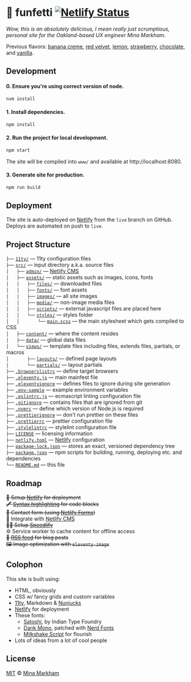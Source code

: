 # 🧁 funfetti [![Netlify Status](https://api.netlify.com/api/v1/badges/8af1abb7-f4a1-46de-b6c7-cda9727b7dd7/deploy-status)](https://app.netlify.com/sites/cupcake-liner/deploys)

_Wow, this is an absolutely delicious, I mean really just scrumptious, personal site for the Oakland-based UX engineer Mina Markham._

<p>
  Previous flavors:
  <a href="https://github.com/minamarkham/cupcake/tree/2014">banana creme</a>,
  <a href="https://github.com/minamarkham/cupcake/tree/2013" target="_blank">red velvet</a>,
  <a href="https://github.com/minamarkham/cupcake/tree/2012" target="_blank">lemon</a>,
  <a href="https://github.com/minamarkham/cupcake/tree/2011" target="_blank">strawberry</a>,
  <a href="https://github.com/minamarkham/cupcake/tree/2008" target="_blank">chocolate</a>,
  and <a href="https://github.com/minamarkham/cupcake/tree/2006" target="_blank">vanilla</a>.
</p>

## Development

#### 0. **Ensure** you're using correct version of node.

```bash
nvm install
```

#### 1. **Install** dependencies.

```bash
npm install
```

#### 2. **Run** the project for local development.

```bash
npm start
```
The site will be compiled into `www/` and available at http://localhost:8080.

#### 3. **Generate** site for production.

```bash
npm run build
```

## Deployment

The site is auto-deployed on [Netlify][netlify] from the `live` branch on GitHub. Deploys are automated on push to `live`.

## Project Structure

`├──` [`11ty/`](./11ty/) — 11ty configuration files <br/>
`├──` [`src/`](./src/) — input directory a.k.a. source files <br/>
`│   ├──` [`admin/`](./src/admin/) — [Netlify CMS][CMS] <br/>
`│   ├──` [`assets/`](./src/assets/) — static assets such as images, icons, fonts <br/>
`│   │   ├──` [`files/`](./src/assets/files/) — downloaded files <br/>
`│   │   ├──` [`fonts/`](./src/assets/fonts/) — font assets <br/>
`│   │   ├──` [`images/`](./src/assets/images/) — all site images <br/>
`│   │   ├──` [`media/`](./src/assets/media/) — non-image media files <br/>
`│   │   ├──` [`scripts/`](./src/assets/scripts/) — external javascript files are placed here <br/>
`│   │   └──` [`styles/`](./src/assets/styles/) — styles folder <br/>
`│   │       └──` [`main.scss`](./src/assets/styles/main.scss) — the main stylesheet which gets compiled to CSS <br/>
`│   ├──` [`content/`](./src/content/) — where the content resides <br/>
`│   ├──` [`data/`](./src/data/) — global data files <br/>
`│   └──` [`views/`](./src/views/) — template files including files, extends files, partials, or macros <br/>
`│       ├──` [`layouts/`](./src/views/layouts/) — defined page layouts <br/>
`│       └──` [`partials/`](./src/views/partials/) — layout partials <br/>
`├──` [`.browserslistrc`](.browserslistrc) — define target browsers <br/>
`├──` [`.eleventy.js`](.eleventy.js) — main mainfest file <br/>
`├──` [`.eleventyignore`](.eleventyignore) — defines files to ignore during site generation <br/>
`├──` [`.env-sample`](.env-sampl) — example environment variables <br/>
`├──` [`.eslintrc.js`](.eslintrc.js) — ecmascript linting configuration file <br/>
`├──` [`.gitignore`](.gitignore) — contains files that are ignored from git <br/>
`├──` [`.nvmrc`](.nvmrc) — define which version of Node.js is required <br/>
`├──` [`.prettierignore`](.prettierignore) — don't run prettier on these files <br/>
`├──` [`.prettierrc`](.prettierrc) — prettier configuration file <br/>
`├──` [`.stylelintrc`](.stylelintrc) — stylelint configuration file <br/>
`├──` [`LICENSE`](LICENSE) — licensing information <br/>
`├──` [`netlify.toml`](netlify.toml) — [Netlify][netlify] configuration <br/>
`├──` [`package-lock.json`](package-lock.json) — stores an exact, versioned dependency tree <br/>
`├──` [`package.json`](package.json) — npm scripts for building, running, deploying etc. and dependencies <br/>
`└──` [`README.md`](README.md) — this file <br/>

## Roadmap

~~🚀 Setup [Netlify][netlify] for deployment~~  
~~🖍️ [Syntax highlighting](https://www.11ty.dev/docs/plugins/syntaxhighlight/) for code blocks~~  
~~💌 Contact form (using [Netlify Forms](https://docs.netlify.com/forms/setup/))~~  
📝 Integrate with [Netlify CMS][CMS]  
~~🏃‍♀️ Setup [Speedlify][speedlify]~~  
⚙️  Service worker to cache content for offline access  
~~📡 [RSS feed](https://www.11ty.dev/docs/plugins/rss/) for blog posts~~  
~~🖼 Image optimization with `eleventy-image`~~  

## Colophon
This site is built using:

- HTML, obviously
- CSS w/ fancy grids and custom variables
- [11ty][11ty], Markdown & [Nunjucks][nunjucks]
- [Netlify][netlify] for deployment
- These fonts:
  - [Satoshi](https://www.fontshare.com/fonts/satoshi), by Indian Type Foundry
  - [Dank Mono](https://philpl.gumroad.com/l/dank-mono), patched with [Nerd Fonts](https://www.nerdfonts.com/)
  - [Milkshake Script](https://creativemarket.com/mila.garret/6547399-Milkshake-Modern-Handwritten-Script) for flourish
- Lots of ideas from a lot of cool people

## License

[MIT][license] © [Mina Markham][author]

[11ty]: https://www.11ty.io/
[Netlify]: https://www.netlify.com/
[CMS]: https://www.netlifycms.org/
[nunjucks]: https://mozilla.github.io/nunjucks/
[speedlify]: https://www.speedlify.dev/
[data]: https://www.11ty.dev/docs/data/
[layout]: https://www.11ty.dev/docs/layouts/
[copy]: https://www.11ty.dev/docs/copy/
[author]: https://github.com/minamarkham
[license]: LICENSE
